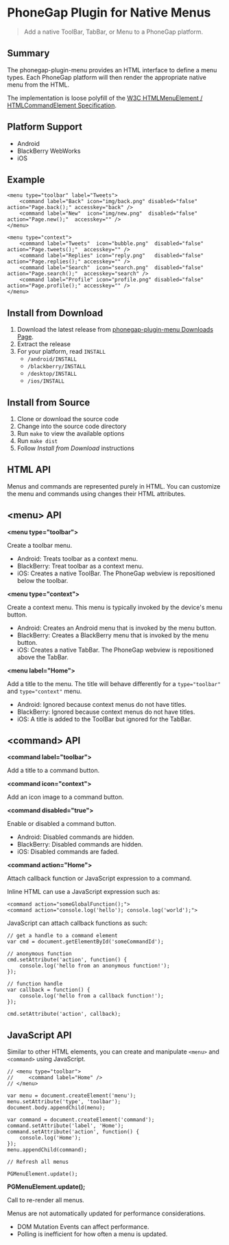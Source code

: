 PhoneGap Plugin for Native Menus
================================

> Add a native ToolBar, TabBar, or Menu to a PhoneGap platform.

Summary
-------

The phonegap-plugin-menu provides an HTML interface to define a
menu types. Each PhoneGap platform will then render the appropriate
native menu from the HTML.

The implementation is loose polyfill of the [W3C HTMLMenuElement / HTMLCommandElement Specification](http://www.w3.org/TR/html5/interactive-elements.html).

Platform Support
----------------

- Android
- BlackBerry WebWorks
- iOS

Example
-------

    <menu type="toolbar" label="Tweets">
        <command label="Back" icon="img/back.png" disabled="false" action="Page.back();" accesskey="back" />
        <command label="New"  icon="img/new.png"  disabled="false" action="Page.new();"  accesskey="" />
    </menu>

    <menu type="context">
        <command label="Tweets"  icon="bubble.png"  disabled="false" action="Page.tweets();"  accesskey="" />
        <command label="Replies" icon="reply.png"   disabled="false" action="Page.replies();" accesskey="" />
        <command label="Search"  icon="search.png"  disabled="false" action="Page.search();"  accesskey="search" />
        <command label="Profile" icon="profile.png" disabled="false" action="Page.profile();" accesskey="" />
    </menu>

Install from Download
---------------------

1. Download the latest release from [phonegap-plugin-menu Downloads Page](https://github.com/nitobi/phonegap-plugin-menu/archives/master).
2. Extract the release
3. For your platform, read `INSTALL`
    - `/android/INSTALL`
    - `/blackberry/INSTALL`
    - `/desktop/INSTALL`
    - `/ios/INSTALL`

Install from Source
-------------------

1. Clone or download the source code
2. Change into the source code directory
3. Run `make` to view the available options
4. Run `make dist`
5. Follow _Install from Download_ instructions

HTML API
--------

Menus and commands are represented purely in HTML. You can customize the menu and commands using changes their HTML attributes.

&#60;menu&#62; API
------------------

__&#60;menu type="toolbar"&#62;__

Create a toolbar menu.

- Android: Treats toolbar as a context menu.
- BlackBerry: Treat toolbar as a context menu.
- iOS: Creates a native ToolBar. The PhoneGap webview is repositioned below the toolbar.

__&#60;menu type="context"&#62;__

Create a context menu. This menu is typically invoked by the device's menu button.

- Android: Creates an Android menu that is invoked by the menu button.
- BlackBerry: Creates a BlackBerry menu that is invoked by the menu button.
- iOS: Creates a native TabBar. The PhoneGap webview is repositioned above the TabBar.

__&#60;menu label="Home"&#62;__

Add a title to the menu. The title will behave differently for a `type="toolbar"` and `type="context"` menu.

- Android: Ignored because context menus do not have titles.
- BlackBerry: Ignored because context menus do not have titles.
- iOS: A title is added to the ToolBar but ignored for the TabBar.

&#60;command&#62; API
----------------------

__&#60;command label="toolbar"&#62;__

Add a title to a command button.

__&#60;command icon="context"&#62;__

Add an icon image to a command button.

__&#60;command disabled="true"&#62;__

Enable or disabled a command button.

- Android: Disabled commands are hidden.
- BlackBerry: Disabled commands are hidden.
- iOS: Disabled commands are faded.

__&#60;command action="Home"&#62;__

Attach callback function or JavaScript expression to a command.

Inline HTML can use a JavaScript expression such as:

    <command action="someGlobalFunction();">
    <command action="console.log('hello'); console.log('world');">

JavaScript can attach callback functions as such:

    // get a handle to a command element
    var cmd = document.getElementById('someCommandId');

    // anonymous function
    cmd.setAttribute('action', function() {
        console.log('hello from an anonymous function!');
    });

    // function handle
    var callback = function() {
        console.log('hello from a callback function!');
    });

    cmd.setAttribute('action', callback);

JavaScript API
--------------

Similar to other HTML elements, you can create and manipulate `<menu>` and `<command>` using JavaScript.

    // <menu type="toolbar">
    //     <command label="Home" />
    // </menu>

    var menu = document.createElement('menu');
    menu.setAttribute('type', 'toolbar');
    document.body.appendChild(menu);

    var command = document.createElement('command');
    command.setAttribute('label', 'Home');
    command.setAttribute('action', function() {
        console.log('Home');
    });
    menu.appendChild(command);

    // Refresh all menus

    PGMenuElement.update();

__PGMenuElement.update();__

Call to re-render all menus.

Menus are not automatically updated for performance considerations.
- DOM Mutation Events can affect performance.
- Polling is inefficient for how often a menu is updated.
